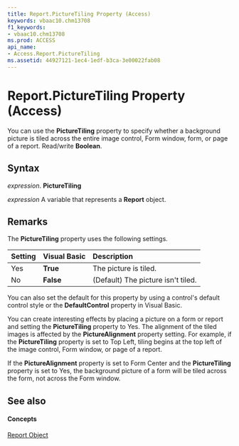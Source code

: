 ```yaml
---
title: Report.PictureTiling Property (Access)
keywords: vbaac10.chm13708
f1_keywords:
- vbaac10.chm13708
ms.prod: ACCESS
api_name:
- Access.Report.PictureTiling
ms.assetid: 44927121-1ec4-1edf-b3ca-3e00022fab08
---
```



# Report.PictureTiling Property (Access)

You can use the  **PictureTiling** property to specify whether a background picture is tiled across the entire image control, Form window, form, or page of a report. Read/write **Boolean**.


## Syntax

 _expression_. **PictureTiling**

 _expression_ A variable that represents a **Report** object.


## Remarks

The  **PictureTiling** property uses the following settings.



|**Setting**|**Visual Basic**|**Description**|
|:-----|:-----|:-----|
|Yes|**True**|The picture is tiled.|
|No|**False**|(Default) The picture isn't tiled.|
You can also set the default for this property by using a control's default control style or the  **DefaultControl** property in Visual Basic.

You can create interesting effects by placing a picture on a form or report and setting the  **PictureTiling** property to Yes. The alignment of the tiled images is affected by the **PictureAlignment** property setting. For example, if the **PictureTiling** property is set to Top Left, tiling begins at the top left of the image control, Form window, or page of a report.

If the  **PictureAlignment** property is set to Form Center and the **PictureTiling** property is set to Yes, the background picture of a form will be tiled across the form, not across the Form window.


## See also


#### Concepts


[Report Object](report-object-access.md)

